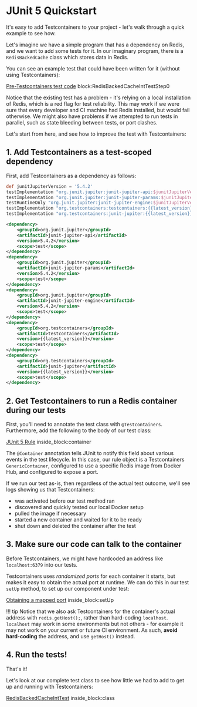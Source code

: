 # JUnit 5 Quickstart

It's easy to add Testcontainers to your project - let's walk through a quick example to see how.

Let's imagine we have a simple program that has a dependency on Redis, and we want to add some tests for it.
In our imaginary program, there is a `RedisBackedCache` class which stores data in Redis.
 
You can see an example test that could have been written for it (without using Testcontainers):

<!--codeinclude-->
[Pre-Testcontainers test code](../../examples/junit5/redis/src/test/java/quickstart/RedisBackedCacheIntTestStep0.java) block:RedisBackedCacheIntTestStep0
<!--/codeinclude-->

Notice that the existing test has a problem - it's relying on a local installation of Redis, which is a red flag for test reliability.
This may work if we were sure that every developer and CI machine had Redis installed, but would fail otherwise.
We might also have problems if we attempted to run tests in parallel, such as state bleeding between tests, or port clashes.

Let's start from here, and see how to improve the test with Testcontainers:  

## 1. Add Testcontainers as a test-scoped dependency

First, add Testcontainers as a dependency as follows:

```groovy tab='Gradle'
def junitJupiterVersion = '5.4.2'
testImplementation "org.junit.jupiter:junit-jupiter-api:$junitJupiterVersion"
testImplementation "org.junit.jupiter:junit-jupiter-params:$junitJupiterVersion"
testRuntimeOnly "org.junit.jupiter:junit-jupiter-engine:$junitJupiterVersion"
testImplementation "org.testcontainers:testcontainers:{{latest_version}}"
testImplementation "org.testcontainers:junit-jupiter:{{latest_version}}"
```

```xml tab='Maven'
<dependency>
    <groupId>org.junit.jupiter</groupId>
    <artifactId>junit-jupiter-api</artifactId>
    <version>5.4.2</version>
    <scope>test</scope>
</dependency>
<dependency>
    <groupId>org.junit.jupiter</groupId>
    <artifactId>junit-jupiter-params</artifactId>
    <version>5.4.2</version>
    <scope>test</scope>
</dependency>
<dependency>
    <groupId>org.junit.jupiter</groupId>
    <artifactId>junit-jupiter-engine</artifactId>
    <version>5.4.2</version>
    <scope>test</scope>
</dependency>
<dependency>
    <groupId>org.testcontainers</groupId>
    <artifactId>testcontainers</artifactId>
    <version>{{latest_version}}</version>
    <scope>test</scope>
</dependency>
<dependency>
    <groupId>org.testcontainers</groupId>
    <artifactId>junit-jupiter</artifactId>
    <version>{{latest_version}}</version>
    <scope>test</scope>
</dependency>
```

## 2. Get Testcontainers to run a Redis container during our tests

First, you'll need to annotate the test class with `@Testcontainers`. Furthermore, add the following to the body of our test class:

<!--codeinclude-->
[JUnit 5 Rule](../../examples/junit5/redis/src/test/java/quickstart/RedisBackedCacheIntTest.java) inside_block:container
<!--/codeinclude-->

The `@Container` annotation tells JUnit to notify this field about various events in the test lifecycle.
In this case, our rule object is a Testcontainers `GenericContainer`, configured to use a specific Redis image from Docker Hub, and configured to expose a port.

If we run our test as-is, then regardless of the actual test outcome, we'll see logs showing us that Testcontainers:

* was activated before our test method ran
* discovered and quickly tested our local Docker setup
* pulled the image if necessary
* started a new container and waited for it to be ready
* shut down and deleted the container after the test

## 3. Make sure our code can talk to the container

Before Testcontainers, we might have hardcoded an address like `localhost:6379` into our tests.

Testcontainers uses *randomized ports* for each container it starts, but makes it easy to obtain the actual port at runtime.
We can do this in our test `setUp` method, to set up our component under test:

<!--codeinclude-->
[Obtaining a mapped port](../../examples/junit5/redis/src/test/java/quickstart/RedisBackedCacheIntTest.java) inside_block:setUp
<!--/codeinclude-->

!!! tip
    Notice that we also ask Testcontainers for the container's actual address with `redis.getHost();`, 
    rather than hard-coding `localhost`. `localhost` may work in some environments but not others - for example it may
    not work on your current or future CI environment. As such, **avoid hard-coding** the address, and use 
    `getHost()` instead.

## 4. Run the tests!

That's it!

Let's look at our complete test class to see how little we had to add to get up and running with Testcontainers:

<!--codeinclude-->
[RedisBackedCacheIntTest](../../examples/junit5/redis/src/test/java/quickstart/RedisBackedCacheIntTest.java) inside_block:class
<!--/codeinclude-->


